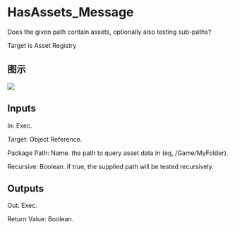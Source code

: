 # HasAssets_Message

Does the given path contain assets, optionally also testing sub-paths?

Target is Asset Registry

## 图示

![]($-20221218-18005173.png)

## Inputs

In: Exec.

Target: Object Reference.

Package Path: Name. the path to query asset data in (eg, /Game/MyFolder).

Recursive: Boolean. if true, the supplied path will be tested recursively.  

## Outputs

Out: Exec.

Return Value: Boolean.

